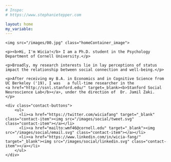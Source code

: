 ```yaml
---
# Inspo:
# https://www.stephanietepper.com

layout: home
my_variable:
---
```


<div class="home-box" markdown="1">
  <div class="home-left">

    <img src="/images/00.jpg" class="homeContainer_image">

  </div>

  <div class="home-right">

    <p><b>Hi, I'm Wicia!</b> I am a Ph.D. student in the Psychology Department of Cornell University.</p>

    <p>Broadly, my research interests lie in lay perceptions of status impact the relationship between social connection and well-being.</p>

    <p>After receiving my B.A. in Economics and in Cognitive Science from UC Berkeley ('19), I was   a full-time researcher in the
    <a href="http://ssnl.stanford.edu/" target=_blank><b>Stanford Social Neuroscience Lab</b></a>, under the direction of  Dr. Jamil Zaki.  </p>

    <div class="contact-buttons">
        <ul>
          <li><a href="https://twitter.com/wiciafang" target="_blank" class="contact-item"><img src="/images/social/tweet.svg" class="contact-item"></a></li>
          <li><a href="mailto:wmf46@cornell.edu" target="_blank"><img src="/images/social/email.svg" class="contact-item"></a></li>
          <li><a href="https://www.linkedin.com/in/wicia-fang/" target="_blank"><img src="/images/social/linkedin.svg" class="contact-item"></a></li>
        </ul>
    </div>

  </div>
</div>
